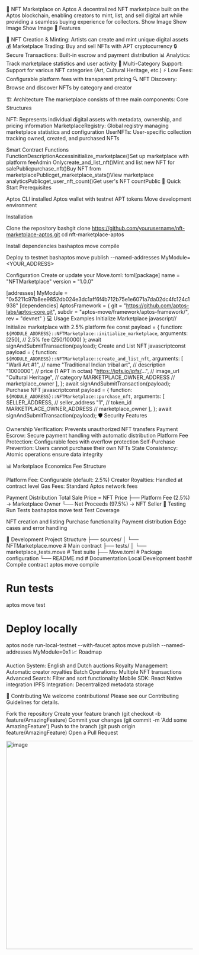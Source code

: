 🎨 NFT Marketplace on Aptos
A decentralized NFT marketplace built on the Aptos blockchain, enabling creators to mint, list, and sell digital art while providing a seamless buying experience for collectors.
Show Image
Show Image
Show Image
🌟 Features

🎯 NFT Creation & Minting: Artists can create and mint unique digital assets
💰 Marketplace Trading: Buy and sell NFTs with APT cryptocurrency
🔒 Secure Transactions: Built-in escrow and payment distribution
📊 Analytics: Track marketplace statistics and user activity
🎨 Multi-Category Support: Support for various NFT categories (Art, Cultural Heritage, etc.)
⚡ Low Fees: Configurable platform fees with transparent pricing
🔍 NFT Discovery: Browse and discover NFTs by category and creator

🏗️ Architecture
The marketplace consists of three main components:
Core Structures

NFT: Represents individual digital assets with metadata, ownership, and pricing information
MarketplaceRegistry: Global registry managing marketplace statistics and configuration
UserNFTs: User-specific collection tracking owned, created, and purchased NFTs

Smart Contract Functions
FunctionDescriptionAccessinitialize_marketplace()Set up marketplace with platform feeAdmin Onlycreate_and_list_nft()Mint and list new NFT for salePublicpurchase_nft()Buy NFT from marketplacePublicget_marketplace_stats()View marketplace analyticsPublicget_user_nft_count()Get user's NFT countPublic
🚀 Quick Start
Prerequisites

Aptos CLI installed
Aptos wallet with testnet APT tokens
Move development environment

Installation

Clone the repository
bashgit clone https://github.com/yourusername/nft-marketplace-aptos.git
cd nft-marketplace-aptos

Install dependencies
bashaptos move compile

Deploy to testnet
bashaptos move publish --named-addresses MyModule=<YOUR_ADDRESS>


Configuration
Create or update your Move.toml:
toml[package]
name = "NFTMarketplace"
version = "1.0.0"

[addresses]
MyModule = "0x5211c97b8ee9852db024e3dc1aff6f4b712b75e1e6071a7da02dc4fc124c1938" 
[dependencies]
AptosFramework = { 
  git = "https://github.com/aptos-labs/aptos-core.git", 
  subdir = "aptos-move/framework/aptos-framework/", 
  rev = "devnet" 
}
💻 Usage Examples
Initialize Marketplace
javascript// Initialize marketplace with 2.5% platform fee
const payload = {
  function: `${MODULE_ADDRESS}::NFTMarketplace::initialize_marketplace`,
  arguments: [250], // 2.5% fee (250/10000)
};
await signAndSubmitTransaction(payload);
Create and List NFT
javascriptconst payload = {
  function: `${MODULE_ADDRESS}::NFTMarketplace::create_and_list_nft`,
  arguments: [
    "Warli Art #1",                    // name
    "Traditional Indian tribal art",    // description  
    "1000000",                         // price (1 APT in octas)
    "https://ipfs.io/ipfs/...",        // image_url
    "Cultural Heritage",               // category
    MARKETPLACE_OWNER_ADDRESS          // marketplace_owner
  ],
};
await signAndSubmitTransaction(payload);
Purchase NFT
javascriptconst payload = {
  function: `${MODULE_ADDRESS}::NFTMarketplace::purchase_nft`,
  arguments: [
    SELLER_ADDRESS,           // seller_address
    "1",                     // token_id  
    MARKETPLACE_OWNER_ADDRESS // marketplace_owner
  ],
};
await signAndSubmitTransaction(payload);
🛡️ Security Features

Ownership Verification: Prevents unauthorized NFT transfers
Payment Escrow: Secure payment handling with automatic distribution
Platform Fee Protection: Configurable fees with overflow protection
Self-Purchase Prevention: Users cannot purchase their own NFTs
State Consistency: Atomic operations ensure data integrity

📊 Marketplace Economics
Fee Structure

Platform Fee: Configurable (default: 2.5%)
Creator Royalties: Handled at contract level
Gas Fees: Standard Aptos network fees

Payment Distribution
Total Sale Price = NFT Price
├── Platform Fee (2.5%) → Marketplace Owner
└── Net Proceeds (97.5%) → NFT Seller
🧪 Testing
Run Tests
bashaptos move test
Test Coverage

NFT creation and listing
Purchase functionality
Payment distribution
Edge cases and error handling

🔧 Development
Project Structure
├── sources/
│   └── NFTMarketplace.move    # Main contract
├── tests/
│   └── marketplace_tests.move # Test suite
├── Move.toml                  # Package configuration
└── README.md                 # Documentation
Local Development
bash# Compile contract
aptos move compile

# Run tests
aptos move test

# Deploy locally
aptos node run-local-testnet --with-faucet
aptos move publish --named-addresses MyModule=0x1
📈 Roadmap

 Auction System: English and Dutch auctions
 Royalty Management: Automatic creator royalties
 Batch Operations: Multiple NFT transactions
 Advanced Search: Filter and sort functionality
 Mobile SDK: React Native integration
 IPFS Integration: Decentralized metadata storage

🤝 Contributing
We welcome contributions! Please see our Contributing Guidelines for details.

Fork the repository
Create your feature branch (git checkout -b feature/AmazingFeature)
Commit your changes (git commit -m 'Add some AmazingFeature')
Push to the branch (git push origin feature/AmazingFeature)
Open a Pull Request

<img width="1277" height="563" alt="image" src="https://github.com/user-attachments/assets/0c55b338-b9de-488c-a3dc-d9e2e7d7c905" />

